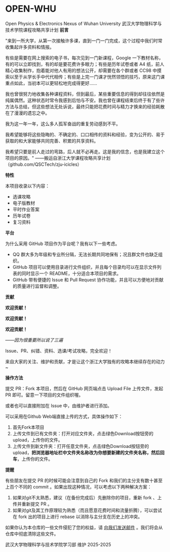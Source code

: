 # OPEN-WHU
Open Physics &amp; Electronics Nexus of Wuhan University 武汉大学物理科学与技术学院课程攻略共享计划
**前言**

"来到一所大学，从第一次接触许多课，直到一门一门完成，这个过程中我们时常收集起许多资料和情报。

有些是需要在网上搜索的电子书，每次见到一门新课程，Google 一下教材名称，有的可以立即找到，有的却是要花费许多眼力；有些是历年试卷或者 A4 纸，前人精心收集制作，抱着能对他人有用的想法公开，却需要在各个群或者 CC98 中摸索以至于从学长手中代代相传；有些是上完一门课才恍然领悟的技巧，原来这门课重点如此，当初本可以更轻松地完成得更好……

我也曾很努力地收集各种课程资料，但到最后，某些重要信息的得到却往往依然是纯属偶然。这种状态时常令我感到后怕与不安。我也曾在课程结束后终于有了些许方法与总结，但这些想法无处诉说，最终只能把花费时间与精力才换来的经验耗散在了漫漫的遗忘之中。

我为这一年一年，这么多人孤军奋战的重复劳动感到不平。

我希望能够将这些隐晦的、不确定的、口口相传的资料和经验，变为公开的、易于获取的和大家能够共同完善、积累的共享资料。

我希望只要是前人走过的弯路，后人就不必再走。这是我的信念，也是我建立这个项目的原因。"
——搬运自浙江大学课程攻略共享计划（github.com/QSCTech/zju-icicles）

**特性**

本项目收录以下内容：

- 选课攻略
- 电子版教材
- 平时作业答案
- 历年试卷
- 复习资料


**平台**

为什么采用 GitHub 项目作为平台呢？我有以下一些考虑。

- QQ 群大多为年级和专业所分隔，无法长期共同地保有；况且群文件也缺乏组织。
- GitHub 项目可以使用目录进行文件组织，并且每个目录均可以在显示文件列表的同时显示一个 README，十分适合本项目的需求。
- GitHub 带有便捷的 Issue 和 Pull Request 协作功能，并且可以方便地对贡献的质量进行监督和调整。

**贡献**

**欢迎贡献！**

**欢迎贡献！**

**欢迎贡献！**

*——因为很重要所以说了三遍*

Issue、PR、纠错、资料、选课/考试攻略，完全欢迎！

来自大家的关注、维护和贡献，才是让这个浙江大学独有的攻略本继续存在的动力~

**操作方法**

提交 PR：Fork 本项目，然后在 GitHub 网页端点击 Upload File 上传文件，发起 PR 即可。留意一下项目的文件组织喔。

或者也可以直接附加在 Issue 中，由维护者进行添加。

可以采用在Github Web端直接上传的方式，具体操作如下：

1. 首先Fork本项目
2. 上传文件到已有文件夹：打开对应文件夹，点击绿色Download按钮旁的upload，上传你的文件。
3. 上传文件到新文件夹：打开任意文件夹，点击绿色Download按钮旁的upload，**把浏览器地址栏中文件夹名称改为你想要新建的文件夹名称，然后回车**，上传你的文件。

**提醒**

有些朋友在提交 PR 的时候可能会注意到自己的 Fork 和我们的主分支有数十甚至上百个不同的 commit 。如果出现这种情况，可以考虑以下两种解决方案：

1. 如果对git不太熟悉，建议（在备份完成后）先删除你的项目，重新 fork 、上传并重新提交 PR 。
2. 如果对git及其工作原理较为熟悉（而且愿意花费时间和流量折腾），可以尝试在 fork 出的项目上进行 rebase 以消除与主分支在历史上的冲突。

如果你认为本仓库的一些文件侵犯了您的权益，请 [向我们发送邮件](cnhym@foxmail.com) 。我们将会从仓库中彻底清除这些文件。

武汉大学物理科学与技术学院学习部 维护 2025-2025
